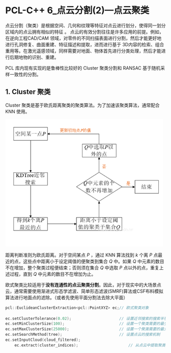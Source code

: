# PCL-C++ 6_点云分割(2)—点云聚类

点云分割（聚类）是根据空间、几何和纹理等特征对点云进行划分，使得同一划分区域内的点云拥有相似的特征 。 点云的有效分割往往是许多应用的前提。例如，在逆向工程CAD/CAM 领域，对零件的不同扫描表面进行分割，然后才能更好地进行孔洞修复、曲面重建、特征描述和提取，进而进行基于 3D内容的检索、组合重用等。在激光遥感领域，同样需要对地面、物体首先进行分类处理，然后才能进行后期地物的识别、重建。

PCL 库内现有实现的是鲁棒性比较好的 Cluster 聚类分割和 RANSAC 基于随机采样一致性的分割。

## 1. Cluster 聚类

Cluster 聚类是基于欧氏距离聚类的聚类算法。为了加速该聚类算法，通常配合 KNN 使用。

![NULL](./assets/picture_1.jpg)

距离判断准则为欧氏距离。对于空间某点 $P$ ，通过 KNN 算法找到 $k$ 个离 $P$ 点最近的点，这些点中距离小于设定阈值的便聚类到集合 $Q$ 中。如果 $Q$ 中元素的数目不在增加，整个聚类过程便结束；否则须在集合 $Q$ 中选取 $P$ 点以外的点，重复上述过程，直到 $Q$ 中元素的数目不在增加为止。

欧式聚类比较适用于**没有连通性的点云聚类分割**。因此，对于现实中的大场景点云，通常需要使用渐进式形态学滤波、简单形态滤波(SMRF)算法或CSF布料模拟算法进行地面点的滤除。（或者先使用平面分割法去除大平面）

```c++
pcl::EuclideanClusterExtraction<pcl::PointXYZ> ec;// 欧式聚类对象

ec.setClusterTolerance(0.02);                     // 设置近邻搜索的搜索半径为2cm（也即两个不同聚类团点之间的最小欧氏距离）
ec.setMinClusterSize(100);                        // 设置一个聚类需要的最少的点数目为100
ec.setMaxClusterSize(25000);                      // 设置一个聚类需要的最大点数目为25000
ec.setSearchMethod(tree);                         // 设置点云的搜索机制
ec.setInputCloud(cloud_filtered);
    ec.extract(cluster_indices);                      // 从点云中提取聚类，并将点云索引保存在cluster_indices中

```

